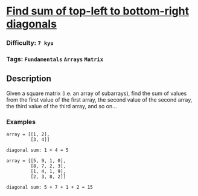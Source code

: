 # [Find sum of top-left to bottom-right diagonals](https://www.codewars.com/kata/5497a3c181dd7291ce000700)

### Difficulty: `7 kyu`

### Tags: `Fundamentals` `Arrays` `Matrix`

## Description

Given a square matrix (i.e. an array of subarrays), find the sum of values from the first value of the first array, the second value of the second array, the third value of the third array, and so on...

### Examples

```
array = [[1, 2],
         [3, 4]]

diagonal sum: 1 + 4 = 5
```
```
array = [[5, 9, 1, 0],
         [8, 7, 2, 3],
         [1, 4, 1, 9],
         [2, 3, 8, 2]]

diagonal sum: 5 + 7 + 1 + 2 = 15
```